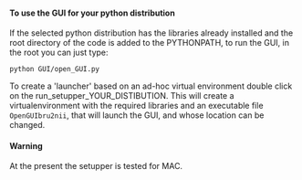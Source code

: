 #### To use the GUI for your python distribution

If the selected python distribution has the libraries already installed and the 
root directory of the code is added to the PYTHONPATH, to run
the GUI, in the root you can just type: 
```
python GUI/open_GUI.py
```
To create a 'launcher' based on an ad-hoc virtual environment double click
on the run_setupper_YOUR_DISTIBUTION.
This will create a virtualenvironment with the required libraries and an 
executable file `OpenGUIbru2nii`, that will launch the GUI, and whose location can
be changed.

#### Warning
At the present the setupper is tested for MAC.
